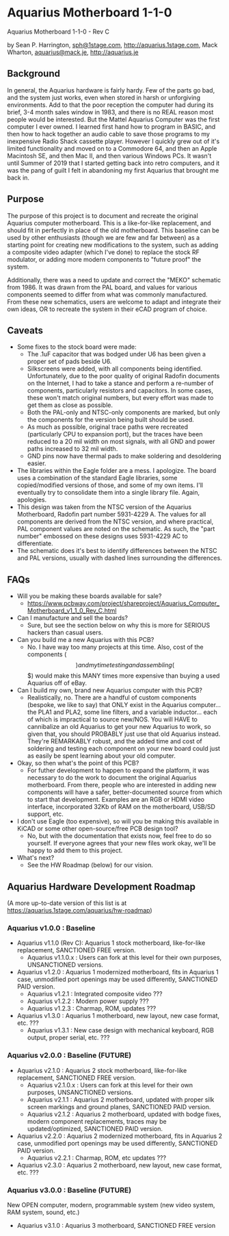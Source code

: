 # Aquarius Motherboard 1-1-0
Aquarius Motherboard 1-1-0 - Rev C

by Sean P. Harrington, sph@1stage.com, http://aquarius.1stage.com, Mack Wharton, aquarius@mack.je, http://aquarius.je
 
## Background
In general, the Aquarius hardware is fairly hardy. Few of the parts go bad, and the system just works, even when stored in harsh or unforgiving environments. Add to that the poor reception the computer had during its brief, 3-4 month sales window in 1983, and there is no REAL reason most people would be interested. But the Mattel Aquarius Computer was the first computer I ever owned. I learned first hand how to program in BASIC, and then how to hack together an audio cable to save those programs to my inexpensive Radio Shack cassette player. However I quickly grew out of it's limited functionality and moved on to a Commodore 64, and then an Apple Macintosh SE, and then Mac II, and then various Windows PCs. It wasn't until Summer of 2019 that I started getting back into retro computers, and it was the pang of guilt I felt in abandoning my first Aquarius that brought me back in.

## Purpose
The purpose of this project is to document and recreate the original Aquarius computer motherboard. This is a like-for-like replacement, and should fit in perfectly in place of the old motherboard. This baseline can be used by other enthusiasts (though we are few and far between) as a starting point for creating new modifications to the system, such as adding a composite video adapter (which I've done) to replace the stock RF modulator, or adding more modern components to "future proof" the system.

Additionally, there was a need to update and correct the "MEKO" schematic from 1986. It was drawn from the PAL board, and values for various components seemed to differ from what was commonly manufactured. From these new schematics, users are welcome to adapt and integrate their own ideas, OR to recreate the system in their eCAD program of choice.

## Caveats
* Some fixes to the stock board were made:
  * The .1uF capacitor that was bodged under U6 has been given a proper set of pads beside U6.
  * Silkscreens were added, with all components being identified. Unfortunately, due to the poor quality of original Radofin documents on the Internet, I had to take a stance and perform a re-number of components, particularly resistors and capacitors. In some cases, these won't match original numbers, but every effort was made to get them as close as possible.
  * Both the PAL-only and NTSC-only components are marked, but only the components for the version being built should be used.
  * As much as possible, original trace paths were recreated (particularly CPU to expansion port), but the traces have been reduced to a 20 mil width on most signals, with all GND and power paths increased to 32 mil width.
  * GND pins now have thermal pads to make soldering and desoldering easier.
* The libraries within the Eagle folder are a mess. I apologize. The board uses a combination of the standard Eagle libraries, some copied/modified versions of those, and some of my own items. I'll eventually try to consolidate them into a single library file. Again, apologies.
* This design was taken from the NTSC version of the Aquarius Motherboard, Radofin part number 5931-4229 A. The values for all components are derived from the NTSC version, and where practical, PAL component values are noted on the schematic. As such, the "part number" embossed on these designs uses 5931-4229 AC to differentiate.
* The schematic does it's best to identify differences between the NTSC and PAL versions, usually with dashed lines surrounding the differences.

## FAQs
* Will you be making these boards available for sale?
  * https://www.pcbway.com/project/shareproject/Aquarius_Computer_Motherboard_v1_1_0_Rev_C.html
* Can I manufacture and sell the boards?
  * Sure, but see the section below on why this is more for SERIOUS hackers than casual users.
* Can you build me a new Aquarius with this PCB?
  * No. I have way too many projects at this time. Also, cost of the components ($$) and my time testing and assembling ($$$) would make this MANY times more expensive than buying a used Aquarius off of eBay.
* Can I build my own, brand new Aquarius computer with this PCB?
  * Realistically, no. There are a handful of custom components (bespoke, we like to say) that ONLY exist in the Aquarius computer... the PLA1 and PLA2, some line filters, and a variable inductor... each of which is impractical to source new/NOS. You will HAVE to cannibalize an old Aquarius to get your new Aquarius to work, so given that, you should PROBABLY just use that old Aquarius instead. They're REMARKABLY robust, and the added time and cost of soldering and testing each component on your new board could just as easily be spent learning about your old computer.
* Okay, so then what's the point of this PCB?
  * For futher development to happen to expand the platform, it was necessary to do the work to document the original Aquarius motherboard. From there, people who are interested in adding new components will have a safer, better-documented source from which to start that development. Examples are an RGB or HDMI video interface, incorporated 32Kb of RAM on the motherboard, USB/SD support, etc.
* I don't use Eagle (too expensive), so will you be making this available in KiCAD or some other open-source/free PCB design tool?
  * No, but with the documentation that exists now, feel free to do so yourself. If everyone agrees that your new files work okay, we'll be happy to add them to this project.
* What's next?
  * See the HW Roadmap (below) for our vision.

## Aquarius Hardware Development Roadmap
(A more up-to-date version of this list is at https://aquarius.1stage.com/aquarius/hw-roadmap)

### Aquarius v1.0.0 : Baseline
* Aquarius v1.1.0 (Rev C): Aquarius 1 stock motherboard, like-for-like replacement, SANCTIONED FREE version. 
  * Aquarius v1.1.0.x : Users can fork at this level for their own purposes, UNSANCTIONED versions.
* Aquarius v1.2.0 : Aquarius 1 modernized motherboard, fits in Aquarius 1 case, unmodified port openings may be used differently, SANCTIONED PAID version.
  * Aquarius v1.2.1 : Integrated composite video ???
  * Aquarius v1.2.2 : Modern power supply ???
  * Aquarius v1.2.3 : Charmap, ROM, updates ???
* Aquarius v1.3.0 : Aquarius 1 motherboard, new layout, new case format, etc. ???
  * Aquarius v1.3.1 : New case design with mechanical keyboard, RGB output, proper serial, etc. ???

### Aquarius v2.0.0 : Baseline (FUTURE)
* Aquarius v2.1.0 : Aquarius 2 stock motherboard, like-for-like replacement, SANCTIONED FREE version.
  * Aquarius v2.1.0.x : Users can fork at this level for their own purposes, UNSANCTIONED versions.
  * Aquarius v2.1.1 : Aquarius 2 motherboard, updated with proper silk screen markings and ground planes, SANCTIONED PAID version.
  * Aquarius v2.1.2 : Aquarius 2 motherboard, updated with bodge fixes, modern component replacements, traces may be updated/optimized, SANCTIONED PAID version.
* Aquarius v2.2.0 : Aquarius 2 modernized motherboard, fits in Aquarius 2 case, unmodified port openings may be used differently, SANCTIONED PAID version.
  * Aquarius v2.2.1 : Charmap, ROM, etc updates ???
* Aquarius v2.3.0 : Aquarius 2 motherboard, new layout, new case format, etc. ???

### Aquarius v3.0.0 : Baseline (FUTURE)
New OPEN computer, modern, programmable system (new video system, RAM system, sound, etc.)
* Aquarius v3.1.0 : Aquarius 3 motherboard, SANCTIONED FREE version
